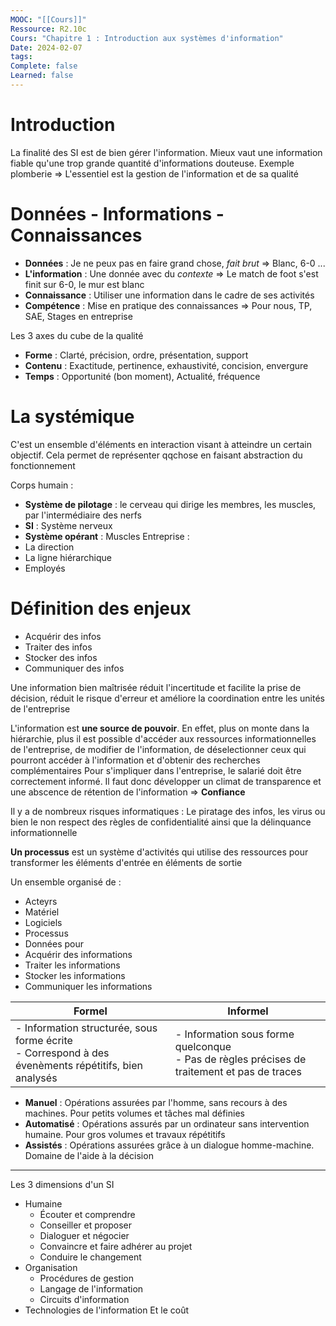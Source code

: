 ```yaml
---
MOOC: "[[Cours]]"
Ressource: R2.10c
Cours: "Chapitre 1 : Introduction aux systèmes d'information"
Date: 2024-02-07
tags: 
Complete: false
Learned: false
---
```

# Introduction
La finalité des SI est de bien gérer l'information. Mieux vaut une information fiable qu'une trop grande quantité d'informations douteuse. Exemple plomberie
⇒ L'essentiel est la gestion de l'information et de sa qualité
# Données - Informations - Connaissances
- **Données** : Je ne peux pas en faire grand chose, *fait brut*
  ⇒ Blanc, 6-0 ...
- **L'information** : Une donnée avec du *contexte*
  ⇒ Le match de foot s'est finit sur 6-0, le mur est blanc
- **Connaissance** : Utiliser une information dans le cadre de ses activités
- **Compétence** : Mise en pratique des connaissances
  ⇒ Pour nous, TP, SAE, Stages en entreprise


Les 3 axes du cube de la qualité
- **Forme** : Clarté, précision, ordre, présentation, support
- **Contenu** : Exactitude, pertinence, exhaustivité, concision, envergure
- **Temps** : Opportunité (bon moment), Actualité, fréquence
# La systémique
C'est un ensemble d'éléments en interaction visant à atteindre un certain objectif. Cela permet de représenter qqchose en faisant abstraction du fonctionnement

Corps humain :
- **Système de pilotage** : le cerveau qui dirige les membres, les muscles, par l'intermédiaire des nerfs
- **SI** : Système nerveux
- **Système opérant** : Muscles
Entreprise :
- La direction
- La ligne hiérarchique
- Employés
# Définition des enjeux
- Acquérir des infos
- Traiter des infos
- Stocker des infos
- Communiquer des infos

Une information bien maîtrisée réduit l'incertitude et facilite la prise de décision, réduit le risque d'erreur et améliore la coordination entre les unités de l'entreprise

L'information est **une source de pouvoir**. En effet, plus on monte dans la hiérarchie, plus il est possible d'accéder aux ressources informationnelles de l'entreprise, de modifier de l'information, de déselectionner ceux qui pourront accéder à l'information et d'obtenir des recherches complémentaires
Pour s'impliquer dans l'entreprise, le salarié doit être correctement informé. Il faut donc développer un climat de transparence et une abscence de rétention de l'information ⇒ **Confiance**

Il y a de nombreux risques informatiques : Le piratage des infos, les virus ou bien le non respect des règles de confidentialité ainsi que la délinquance informationnelle


**Un processus** est un système d'activités qui utilise des ressources pour transformer les éléments d'entrée en éléments de sortie


Un ensemble organisé de :
- Acteyrs
- Matériel
- Logiciels
- Processus
- Données
pour
- Acquérir des informations
- Traiter les informations
- Stocker les informations
- Communiquer les informations

| Formel | Informel |
| ---- | ---- |
| - Information structurée, sous forme écrite<br>- Correspond à des évenèments répétitifs, bien analysés | - Information sous forme quelconque<br>- Pas de règles précises de traitement et pas de traces |
- **Manuel** : Opérations assurées par l'homme, sans recours à des machines. Pour petits volumes et tâches mal définies
- **Automatisé** : Opérations assurés par un ordinateur sans intervention humaine. Pour gros volumes et travaux répétitifs
- **Assistés** : Opérations assurées grâce à un dialogue homme-machine. Domaine de l'aide à la décision
---
Les 3 dimensions d'un SI 
- Humaine
	- Écouter et comprendre
	- Conseiller et proposer
	- Dialoguer et négocier
	- Convaincre et faire adhérer au projet
	- Conduire le changement
- Organisation
	- Procédures de gestion
	- Langage de l'information
	- Circuits d'information
- Technologies de l'information
Et le coût

